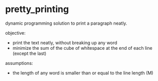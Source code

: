 # pretty_printing
dynamic programming solution to print a paragraph neatly. 

objective: 
- print the text neatly, without breaking up any word 
- minimize the sum of the cube of whitespace at the end of each line (except the last)

assumptions: 
- the length of any word is smaller than or equal to the line length (M) 
